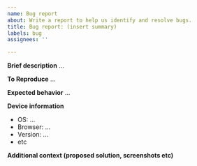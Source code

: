 ```yaml
---
name: Bug report
about: Write a report to help us identify and resolve bugs.
title: Bug report: (insert summary)
labels: bug
assignees: ''

---
```


**Brief description**
...

**To Reproduce**
...

**Expected behavior**
...

**Device information**
- OS: ...
- Browser: ...
- Version: ...
- etc

**Additional context (proposed solution, screenshots etc)**

